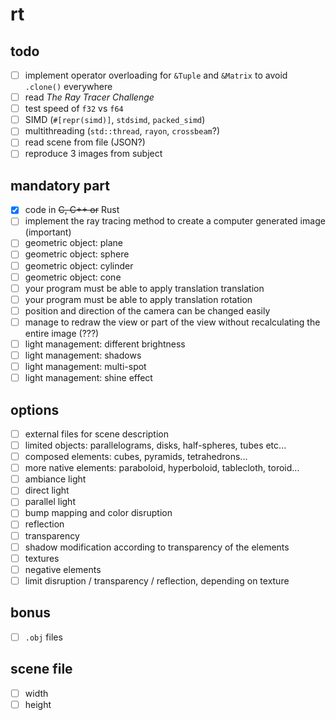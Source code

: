 # rt

## todo

- [ ] implement operator overloading for `&Tuple` and `&Matrix` to avoid `.clone()` everywhere
- [ ] read *The Ray Tracer Challenge*
- [ ] test speed of `f32` vs `f64`
- [ ] SIMD (`#[repr(simd)]`, `stdsimd`, `packed_simd`)
- [ ] multithreading (`std::thread`, `rayon`, `crossbeam`?)
- [ ] read scene from file (JSON?)
- [ ] reproduce 3 images from subject

## mandatory part

- [x] code in ~~C, C++ or~~ Rust
- [ ] implement the ray tracing method to create a computer generated image (important)
- [ ] geometric object: plane
- [ ] geometric object: sphere
- [ ] geometric object: cylinder
- [ ] geometric object: cone
- [ ] your program must be able to apply translation translation
- [ ] your program must be able to apply translation rotation
- [ ] position and direction of the camera can be changed easily
- [ ] manage to redraw the view or part of the view without recalculating the entire image (???)
- [ ] light management: different brightness
- [ ] light management: shadows
- [ ] light management: multi-spot
- [ ] light management: shine effect

## options

- [ ] external files for scene description
- [ ] limited objects: parallelograms, disks, half-spheres, tubes etc...
- [ ] composed elements: cubes, pyramids, tetrahedrons...
- [ ] more native elements: paraboloid, hyperboloid, tablecloth, toroid...
- [ ] ambiance light
- [ ] direct light
- [ ] parallel light
- [ ] bump mapping and color disruption
- [ ] reflection
- [ ] transparency
- [ ] shadow modification according to transparency of the elements
- [ ] textures
- [ ] negative elements
- [ ] limit disruption / transparency / reflection, depending on texture

## bonus

- [ ] `.obj` files

## scene file

- [ ] width
- [ ] height